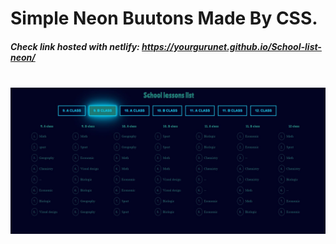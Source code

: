 <h1>Simple Neon Buutons Made By CSS.</h1>
<h5>Check link hosted with netlify: <span> <a href="https://palmresort.netlify.app/" target="_blank">https://yourgurunet.github.io/School-list-neon/</a> </span> </h5>
<br/>
<img src="images/hover.JPG" width="1080">
